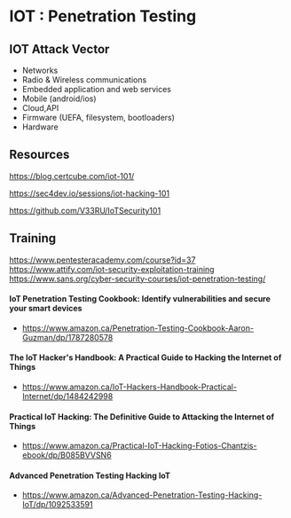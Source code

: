 # IOT : Penetration Testing

## IOT Attack Vector
- Networks
- Radio & Wireless communications
- Embedded application and web services
- Mobile (android/ios)
- Cloud,API
- Firmware (UEFA, filesystem, bootloaders)
- Hardware

## Resources
https://blog.certcube.com/iot-101/

https://sec4dev.io/sessions/iot-hacking-101

https://github.com/V33RU/IoTSecurity101

## Training
https://www.pentesteracademy.com/course?id=37
https://www.attify.com/iot-security-exploitation-training
https://www.sans.org/cyber-security-courses/iot-penetration-testing/

#### IoT Penetration Testing Cookbook: Identify vulnerabilities and secure your smart devices
- https://www.amazon.ca/Penetration-Testing-Cookbook-Aaron-Guzman/dp/1787280578

#### The IoT Hacker's Handbook: A Practical Guide to Hacking the Internet of Things
- https://www.amazon.ca/IoT-Hackers-Handbook-Practical-Internet/dp/1484242998

#### Practical IoT Hacking: The Definitive Guide to Attacking the Internet of Things
- https://www.amazon.ca/Practical-IoT-Hacking-Fotios-Chantzis-ebook/dp/B085BVVSN6

#### Advanced Penetration Testing Hacking IoT
- https://www.amazon.ca/Advanced-Penetration-Testing-Hacking-IoT/dp/1092533591


